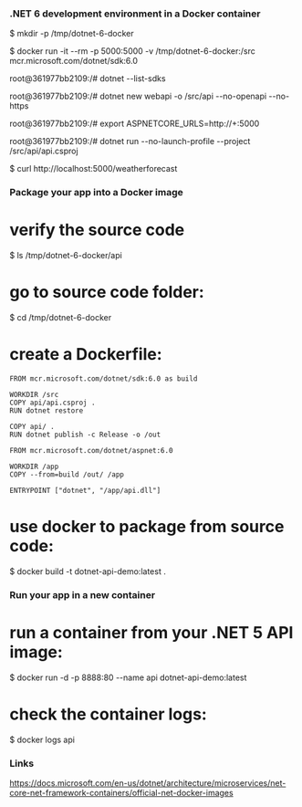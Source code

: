 ### .NET 6 development environment in a Docker container


$ mkdir -p /tmp/dotnet-6-docker

$ docker run -it --rm -p 5000:5000 -v /tmp/dotnet-6-docker:/src mcr.microsoft.com/dotnet/sdk:6.0

root@361977bb2109:/# dotnet --list-sdks

root@361977bb2109:/# dotnet new webapi -o /src/api --no-openapi --no-https

root@361977bb2109:/# export ASPNETCORE_URLS=http://+:5000

root@361977bb2109:/# dotnet run --no-launch-profile --project /src/api/api.csproj

$ curl http://localhost:5000/weatherforecast

### Package your app into a Docker image

# verify the source code
$ ls /tmp/dotnet-6-docker/api

# go to source code folder:
$ cd /tmp/dotnet-6-docker

# create a Dockerfile:

```
FROM mcr.microsoft.com/dotnet/sdk:6.0 as build

WORKDIR /src
COPY api/api.csproj .
RUN dotnet restore

COPY api/ .
RUN dotnet publish -c Release -o /out

FROM mcr.microsoft.com/dotnet/aspnet:6.0

WORKDIR /app
COPY --from=build /out/ /app

ENTRYPOINT ["dotnet", "/app/api.dll"]
```

# use docker to package from source code:
$ docker build -t dotnet-api-demo:latest .

### Run your app in a new container

# run a container from your .NET 5 API image:
$ docker run -d -p 8888:80 --name api dotnet-api-demo:latest

# check the container logs:
$ docker logs api

### Links

https://docs.microsoft.com/en-us/dotnet/architecture/microservices/net-core-net-framework-containers/official-net-docker-images
